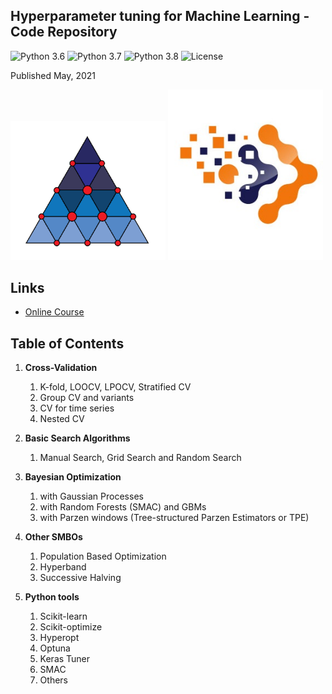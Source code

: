 ﻿## Hyperparameter tuning for Machine Learning - Code Repository

![Python 3.6](https://img.shields.io/badge/python-3.6-success.svg)
![Python 3.7](https://img.shields.io/badge/python-3.7-success.svg)
![Python 3.8](https://img.shields.io/badge/python-3.8-success.svg)
![License](https://img.shields.io/badge/license-BSD-success.svg)

Published May, 2021

[<img src="./logo.png" width="248">](https://www.udemy.com/course/hyperparameter-tuning-for-machine-learning)  [<img src="./trainindata.png" width="248">](https://www.trainindata.com)

## Links

- [Online Course](https://www.udemy.com/course/hyperparameter-tuning-for-machine-learning)


## Table of Contents


1. **Cross-Validation**
	1. K-fold, LOOCV, LPOCV, Stratified CV
	2. Group CV and variants
	3. CV for time series
	4. Nested CV

2. **Basic Search Algorithms**
	1. Manual Search, Grid Search and Random Search

3. **Bayesian Optimization**
	1. with Gaussian Processes
	2. with Random Forests (SMAC) and GBMs
	3. with Parzen windows (Tree-structured Parzen Estimators or TPE)

4. **Other SMBOs**
	1. Population Based Optimization
	2. Hyperband
	3. Successive Halving

5. **Python tools**
	1. Scikit-learn
	2. Scikit-optimize
	3. Hyperopt
	4. Optuna
	5. Keras Tuner
	6. SMAC
	7. Others